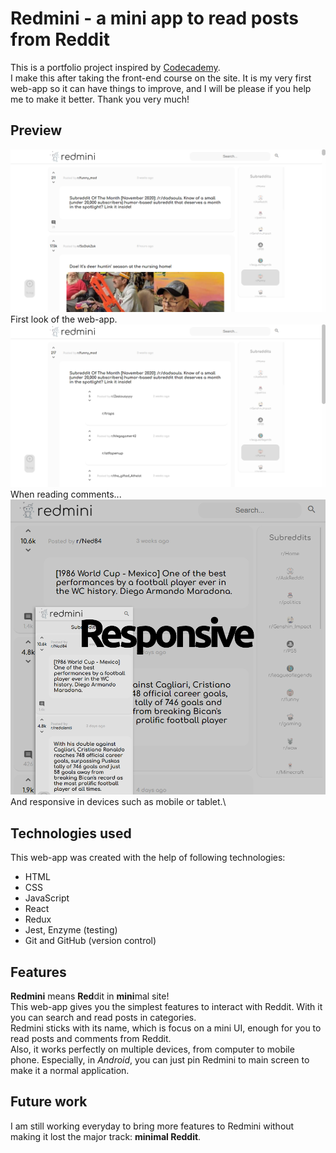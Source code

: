 # Redmini - a mini app to read posts from Reddit

This is a portfolio project inspired by [Codecademy](https://www.codecademy.com/).\
I make this after taking the front-end course on the site. It is my very first web-app so it can have things to improve, and I will be please if you help me to make it better. Thank you very much!

## Preview

![Redmini first look](./preview/redmini-1.png)\
First look of the web-app.\
![Redmini first look](./preview/redmini-2.png)\
When reading comments...\
![Redmini first look](./preview/redmini-responsive.png)\
And responsive in devices such as mobile or tablet.\

## Technologies used

This web-app was created with the help of following technologies:

- HTML
- CSS
- JavaScript
- React
- Redux
- Jest, Enzyme (testing)
- Git and GitHub (version control)

## Features

**Redmini** means **Red**dit in **mini**mal site!\
This web-app gives you the simplest features to interact with Reddit. With it you can search and read posts in categories.\
Redmini sticks with its name, which is focus on a mini UI, enough for you to read posts and comments from Reddit.\
Also, it works perfectly on multiple devices, from computer to mobile phone. Especially, in *Android*, you can just pin Redmini to main screen to make it a normal application.

## Future work

I am still working everyday to bring more features to Redmini without making it lost the major track: **minimal Reddit**.
